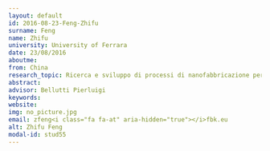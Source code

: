 ```yaml
---
layout: default 
id: 2016-08-23-Feng-Zhifu
surname: Feng
name: Zhifu
university: University of Ferrara
date: 23/08/2016
aboutme: 
from: China
research_topic: Ricerca e sviluppo di processi di nanofabbricazione per la realizzazione di nuovi sensori di gas
abstract: 
advisor: Bellutti Pierluigi
keywords: 
website: 
img: no_picture.jpg
email: zfeng<i class="fa fa-at" aria-hidden="true"></i>fbk.eu
alt: Zhifu Feng
modal-id: stud55
---
```

